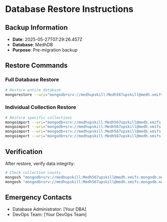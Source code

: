# Database Restore Instructions

## Backup Information
- **Date**: 2025-05-27T07:29:26.457Z
- **Database**: MedhDB
- **Purpose**: Pre-migration backup

## Restore Commands

### Full Database Restore
```bash
# Restore entire database
mongorestore --uri="mongodb+srv://medhupskill:Medh567upskill@medh.xmifs.mongodb.net/MedhDB" --drop "backups/backup-2025-05-27T07-29-00-936Z/MedhDB"
```

### Individual Collection Restore
```bash
# Restore specific collections
mongoimport --uri="mongodb+srv://medhupskill:Medh567upskill@medh.xmifs.mongodb.net/MedhDB" --collection="courses" --file="backups/backup-2025-05-27T07-29-00-936Z/collections/courses.json"
mongoimport --uri="mongodb+srv://medhupskill:Medh567upskill@medh.xmifs.mongodb.net/MedhDB" --collection="basecourses" --file="backups/backup-2025-05-27T07-29-00-936Z/collections/basecourses.json"
mongoimport --uri="mongodb+srv://medhupskill:Medh567upskill@medh.xmifs.mongodb.net/MedhDB" --collection="users" --file="backups/backup-2025-05-27T07-29-00-936Z/collections/users.json"
mongoimport --uri="mongodb+srv://medhupskill:Medh567upskill@medh.xmifs.mongodb.net/MedhDB" --collection="enrollments" --file="backups/backup-2025-05-27T07-29-00-936Z/collections/enrollments.json"
```

## Verification
After restore, verify data integrity:
```bash
# Check collection counts
mongosh "mongodb+srv://medhupskill:Medh567upskill@medh.xmifs.mongodb.net/MedhDB" --eval "db.courses.countDocuments()"
mongosh "mongodb+srv://medhupskill:Medh567upskill@medh.xmifs.mongodb.net/MedhDB" --eval "db.basecourses.countDocuments()"
```

## Emergency Contacts
- Database Administrator: [Your DBA]
- DevOps Team: [Your DevOps Team]
